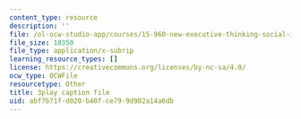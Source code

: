 ```yaml
---
content_type: resource
description: ''
file: /ol-ocw-studio-app/courses/15-960-new-executive-thinking-social-impact-technology-projects-fall-2017-spring-2018/abf7b71fd020b40fce799d902a14a6db_EZCmSXZnT6Q.srt
file_size: 10350
file_type: application/x-subrip
learning_resource_types: []
license: https://creativecommons.org/licenses/by-nc-sa/4.0/
ocw_type: OCWFile
resourcetype: Other
title: 3play caption file
uid: abf7b71f-d020-b40f-ce79-9d902a14a6db
---
```

